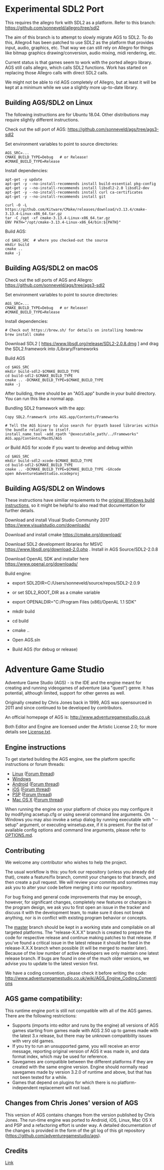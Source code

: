 # Experimental SDL2 Port

This requires the allegro fork with SDL2 as a platform. Refer to this branch:
https://github.com/sonneveld/allegro/tree/sdl2

The aim of this branch is to attempt to slowly migrate AGS to SDL2. To do this, Allegro4 has been
patched to use SDL2 as the platform that provides input, audio, graphics, etc. That way we can still
rely on Allegro for things like bitmap graphics drawing/conversion, audio mixing, midi rendering, etc.

Current status is that games seem to work with the ported allegro library. AGS still calls allegro, which
calls SDL2 functions. Work has started on replacing those Allegro calls with direct SDL2 calls.

We might not be able to rid AGS completely of Allegro, but at least it will be kept at a minimum while 
we use a slightly more up-to-date library.


## Building AGS/SDL2 on Linux

The following instructions are for Ubuntu 18.04. Other distributions may require slightly different instructions.

Check out the sdl port of AGS:
https://github.com/sonneveld/ags/tree/ags3-sdl2

Set environment variables to point to source directories:

    AGS_SRC=...
    CMAKE_BUILD_TYPE=Debug   # or Release!
    #CMAKE_BUILD_TYPE=Release

Install dependencies:

    apt-get -y update
    apt-get -y --no-install-recommends install build-essential pkg-config 
    apt-get -y --no-install-recommends install libsdl2-2.0 libsdl2-dev 
    apt-get -y --no-install-recommends install curl ca-certificates
    apt-get -y --no-install-recommends install git

    curl -O -L https://github.com/Kitware/CMake/releases/download/v3.13.4/cmake-3.13.4-Linux-x86_64.tar.gz
    tar -C /opt -xf cmake-3.13.4-Linux-x86_64.tar.gz
    ENV PATH="/opt/cmake-3.13.4-Linux-x86_64/bin:${PATH}"

Build AGS:

    cd $AGS_SRC  # where you checked-out the source
    mkdir build
    cmake ..
    make -j


## Building AGS/SDL2 on macOS

Check out the sdl ports of AGS and Allegro:
https://github.com/sonneveld/ags/tree/ags3-sdl2

Set environment variables to point to source directories:

    AGS_SRC=...
    CMAKE_BUILD_TYPE=Debug   # or Release!
    #CMAKE_BUILD_TYPE=Release

Install dependencies:

    # Check out https://brew.sh/ for details on installing homebrew
    brew install cmake

Download SDL2 [ https://www.libsdl.org/release/SDL2-2.0.8.dmg ] and drag the SDL2.framework into /Library/Frameworks

Build AGS

    cd $AGS_SRC
    mkdir build-sdl2-$CMAKE_BUILD_TYPE
    cd build-sdl2-$CMAKE_BUILD_TYPE
    cmake .. -DCMAKE_BUILD_TYPE=$CMAKE_BUILD_TYPE
    make -j

After building, there should be an "AGS.app" bundle in your build directory. You can run this like a normal app.

Bundling SDL2 framework with the app:

    Copy SDL2.framework into AGS.app/Contents/Frameworks

    # Tell the AGS binary to also search for @rpath based libraries within the bundle relative to itself.
    install_name_tool -add_rpath "@executable_path/../Frameworks" AGS.app/Contents/MacOS/AGS






*or* Build AGS for xcode if you want to develop and debug within

    cd $AGS_SRC
    mkdir build-sdl2-xcode-$CMAKE_BUILD_TYPE
    cd build-sdl2-$CMAKE_BUILD_TYPE
    cmake .. -DCMAKE_BUILD_TYPE=$CMAKE_BUILD_TYPE -GXcode
    open AdventureGameStudio.xcodeproj


## Building AGS/SDL2 on Windows

These instructions have similiar requiements to the [original Windows build instructions](Windows/README.md), so it might be helpful to also read that documentation for further details.

Download and install Visual Studio Community 2017 https://www.visualstudio.com/downloads/

Download and install cmake https://cmake.org/download/

Download SDL2 development libraries for MSVC https://www.libsdl.org/download-2.0.php . Install in AGS Source/SDL2-2.0.8

Download OpenAL SDK and installer here https://www.openal.org/downloads/ 

Build engine:

- export SDL2DIR=C:/Users/sonneveld/source/repos/SDL2-2.0.9
- or set SDL2_ROOT_DIR as a cmake variable
- export OPENALDIR="C:/Program Files (x86)/OpenAL 1.1 SDK"


- mkdir build
- cd build
- cmake ..
- Open AGS.sln
- Build AGS (for debug or release)


# Adventure Game Studio

Adventure Game Studio (AGS) - is the IDE and the engine meant for creating and running videogames of adventure (aka "quest") genre. It has potential, although limited, support for other genres as well.

Originally created by Chris Jones back in 1999, AGS was opensourced in 2011 and since continued to be developed by contributors.

An official homepage of AGS is: http://www.adventuregamestudio.co.uk

Both Editor and Engine are licensed under the Artistic License 2.0; for more details see [License.txt](License.txt).


## Engine instructions

To get started building the AGS engine, see the platform specific instructions or forum threads:

-    [Linux](debian/README.md) ([Forum thread](http://www.adventuregamestudio.co.uk/forums/index.php?topic=46152.0))
-    [Windows](Windows/README.md)
-    [Android](Android/README.md) ([Forum thread](http://www.adventuregamestudio.co.uk/forums/index.php?topic=44768.0))
-    [iOS](iOS/README.md) ([Forum thread](http://www.adventuregamestudio.co.uk/forums/index.php?topic=46040.0))
-    [PSP](PSP/README.md) ([Forum thread](http://www.adventuregamestudio.co.uk/forums/index.php?topic=43998.0))
-    [Mac OS X](OSX/README.md) ([Forum thread](http://www.adventuregamestudio.co.uk/forums/index.php?topic=47264.0))

When running the engine on your platform of choice you may configure it by modifying acsetup.cfg or using several command line arguments.
On Windows you may also invoke a setup dialog by running executable with "--setup" argument, or executing winsetup.exe, if it is present.
For the list of available config options and command line arguments, please refer to [OPTIONS.md](OPTIONS.md).

## Contributing

We welcome any contributor who wishes to help the project.

The usual workflow is this: you fork our repository (unless you already did that), create a feature/fix branch, commit your changes to that branch, and then create a pull request. We will review your commits and sometimes may ask you to alter your code before merging it into our repository.

For bug fixing and general code improvements that may be enough, however, for significant changes, completely new features or changes in the program design, we ask you to first open an issue in the tracker and discuss it with the development team, to make sure it does not break anything, nor is in conflict with existing program behavior or concepts.

The [master](https://github.com/adventuregamestudio/ags/tree/master) branch should be kept in a working state and compilable on all targeted platforms.
The "release-X.X.X" branch is created to prepare the code for respective release and continue making patches to that release. If you've found a critical issue in the latest release it should be fixed in the release-X.X.X branch when possible (it will be merged to master later).
Because of the low number of active developers we only maintain one latest release branch. If bugs are found in one of the much older versions, we advise you to update to the latest version first.

We have a coding convention, please check it before writing the code: http://www.adventuregamestudio.co.uk/wiki/AGS_Engine_Coding_Conventions


## AGS game compatibility:

This runtime engine port is still not compatible with all of the AGS games. There are the following restrictions:
- Supports (imports into editor and runs by the engine) all versions of AGS games starting from games made with AGS 2.50 up to games made with the latest 3.x release, but there may be unknown compatibility issues with very old games.
- If you try to run an unsupported game, you will receive an error message, reporting original version of AGS it was made in, and data format index, which may be used for reference.
- Savegames are compatible between the different platforms if they are created with the same engine version. Engine should normally read savegames made by version 3.2.0 of runtime and above, but that has not been tested for a while.
- Games that depend on plugins for which there is no platform-independent replacement will not load.


## Changes from Chris Jones' version of AGS

This version of AGS contains changes from the version published by Chris Jones.
The run-time engine was ported to Android, iOS, Linux, Mac OS X and PSP and a refactoring effort is under way.
A detailed documentation of the changes is provided in the form of the git log of this git repository
(https://github.com/adventuregamestudio/ags).


## Credits

[Link](Copyright.txt)
